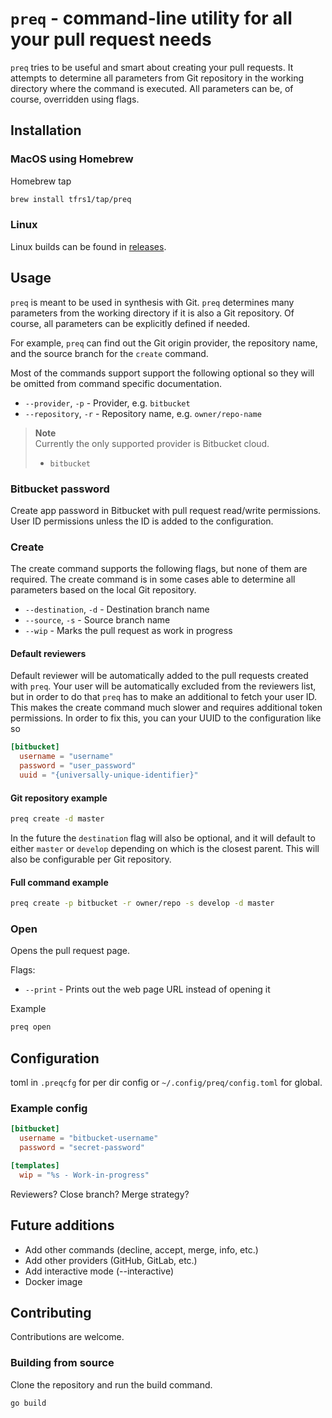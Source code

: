 # `preq` - command-line utility for all your pull request needs

`preq` tries to be useful and smart about creating your pull requests. It attempts to determine all parameters from Git repository in the working directory where the command is executed. All parameters can be, of course, overridden using flags.

## Installation

### MacOS using Homebrew

Homebrew tap
```bash
brew install tfrs1/tap/preq
```

### Linux

Linux builds can be found in [releases](https://github.com/tfrs1/preq/releases).

## Usage

`preq` is meant to be used in synthesis with Git. `preq` determines many parameters from the working directory if it is also a Git repository. Of course, all parameters can be explicitly defined if needed.

For example, `preq` can find out the Git origin provider, the repository name, and the source branch for the `create` command.

Most of the commands support support the following optional so they will be omitted from command specific documentation.

- `--provider`, `-p` - Provider, e.g. `bitbucket`
- `--repository`, `-r` - Repository name, e.g. `owner/repo-name`

> __Note__  
> Currently the only supported provider is Bitbucket cloud.
> - `bitbucket`

### Bitbucket password

Create app password in Bitbucket with pull request read/write permissions. User ID permissions unless the ID is added to the configuration.

### Create

The create command supports the following flags, but none of them are required. The create command is in some cases able to determine all parameters based on the local Git repository.

- `--destination`, `-d` - Destination branch name
- `--source`, `-s` - Source branch name
- `--wip` - Marks the pull request as work in progress

#### Default reviewers

Default reviewer will be automatically added to the pull requests created with `preq`. Your user will be automatically excluded from the reviewers list, but in order to do that `preq` has to make an additional to fetch your user ID. This makes the create command much slower and requires additional token permissions. In order to fix this, you can your UUID to the configuration like so

```toml
[bitbucket]
  username = "username"
  password = "user_password"
  uuid = "{universally-unique-identifier}"
```

#### Git repository example
```bash
preq create -d master
```
In the future the `destination` flag will also be optional, and it will default to either `master` or `develop` depending on which is the closest parent. This will also be configurable per Git repository.

#### Full command example
```bash
preq create -p bitbucket -r owner/repo -s develop -d master
```

### Open

Opens the pull request page.

Flags:
- `--print` - Prints out the web page URL instead of opening it

Example
```bash
preq open
```

## Configuration

toml in `.preqcfg` for per dir config or `~/.config/preq/config.toml` for global.

### Example config
```toml
[bitbucket]
  username = "bitbucket-username"
  password = "secret-password"

[templates]
  wip = "%s - Work-in-progress"
```

Reviewers?
Close branch?
Merge strategy?

## Future additions

- Add other commands (decline, accept, merge, info, etc.)
- Add other providers (GitHub, GitLab, etc.)
- Add interactive mode (--interactive)
- Docker image

## Contributing

Contributions are welcome.

### Building from source

Clone the repository and run the build command.
```
go build
```
